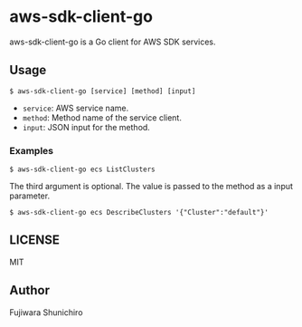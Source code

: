 # aws-sdk-client-go

aws-sdk-client-go is a Go client for AWS SDK services.

## Usage

```console
$ aws-sdk-client-go [service] [method] [input]
```

- `service`: AWS service name.
- `method`: Method name of the service client.
- `input`: JSON input for the method.

### Examples

```console
$ aws-sdk-client-go ecs ListClusters
```

The third argument is optional. The value is passed to the method as a input parameter.

```console
$ aws-sdk-client-go ecs DescribeClusters '{"Cluster":"default"}'
```

## LICENSE

MIT

## Author

Fujiwara Shunichiro
